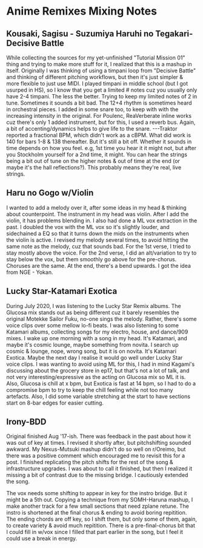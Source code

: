 # Anime Remixes Mixing Notes

## Kousaki, Sagisu - Suzumiya Haruhi no Tegakari-Decisive Battle

While collecting the sources for my yet-unfinished "Tutorial Mission 01" thing and trying to make more stuff for it, I realized that this is a mashup in itself. Originally I was thinking of using a timpani loop from "Decisive Battle" and thinking of different pitching workflows, but then it's just simpler & more flexible to just use MIDI. I played timpani in middle school (but I got usurped in HS), so I know that you get a limited # notes cuz you usually only have 2-4 timpani. The less the better. Trying to keep my limited notes of 2 in tune. Sometimes it sounds a bit bad. The 12+4 rhythm is sometimes heard in orchestral pieces. I added in some snare too, to keep with with the increasing intensity in the original. For Poulenc, ReaVerberate inline works cuz there's only 1 added instrument, but for this, I used a reverb bus. Again, a bit of accenting/dynamics helps to give life to the snare.  ---Traktor reported a fractional BPM, which didn't work as a cBPM. What did work is 140 for bars 1-8 & 138 thereafter. But it's still a bit off. Whether it sounds in time depends on how you feel. e.g, 1st time you hear it it might not, but after you Stockholm yourself for a 2nd time, it might. You can hear the strings being a bit out of tune on the higher notes & out of time at the end (or maybe it's the hall reflections?). This probably means they're real, live strings.

## Haru no Gogo w/Violin

I wanted to add a melody over it, after some ideas in my head & thinking about counterpoint. The instrument in my head was violin. After I add the violin, it has problems blending in. I also had done a ML vox extraction in the past. I doubled the vox with the ML vox so it's slightly louder, and sidechained a EQ so that it turns down the mids on the instruments when the violin is active. I revised my melody several times, to avoid hitting the same note as the melody, cuz that sounds bad. For the 1st verse, I tried to stay mostly above the voice. For the 2nd verse, I did an alt/variation to try to stay below the vox, but them smoothly go above for the pre-chorus. Choruses are the same. At the end, there's a bend upwards. I got the idea from NGE - Yokan.

## Lucky Star-Katamari Exotica

During July 2020, I was listening to the Lucky Star Remix albums. The Glucosa mix stands out as being different cuz it barely resembles the original Motekke Sailor Fuku, no-one sings the melody. Rather, there's some voice clips over some mellow lo-fi beats. I was also listening to some Katamari albums, collecting songs for my electro, house, and dance/909 mixes. I wake up one morning with a song in my head. It's Katamari, and maybe it's cosmic lounge, maybe something from novita. I search up cosmic & lounge, nope, wrong song, but it is on novita. It's Katamari Exotica. Maybe the next day I realise it would go well under Lucky Star voice clips. I was wanting to avoid using ML for this, I had in mind Kagami's discussing about the grocery store in ep17, but that's not a lot of talk, and not very interesting/expressive as the acting on Glucosa mix so ML it is. Also, Glucosa is chill at x bpm, but Exotica is fast at 14 bpm, so I had to do a compromise bpm to try to keep the chill feeling while not too many artefacts. Also, I did some variable stretching at the start to have sections start on 8-bar edges for easier cutting.

## Irony-BDD
Original finished Aug '17-ish. There was feedback in the past about how it was out of key at times. I revised it shortly after, but pitchshifting sounded awkward. My Nexus-Mutsuki mashup didn't do so well on r/Oreimo, but there was a positive comment which encouraged me to revisit this for a post. I finished replicating the pitch shifts for the rest of the song & infrastructure upgrades. I was about to call it finished, but then I realized it missing a bit of contrast due to the missing bridge. I cautiously extended the song.

The vox needs some shifting to appear in key for the instro bridge. But it might be a 5th out. Copying a technique from my SOMH-Haruna mashup, I make another track for a few small sections that need zplane retune. The instro is shortened at the final chorus & ending to avoid boring repitition. The ending chords are off key, so I shift them, but only some of them, again, to create variety & avoid much repitition. There is a pre-final-chorus bit that I could fill in w/vox since I filled that part earlier in the song, but I feel it could use a break in energy.
